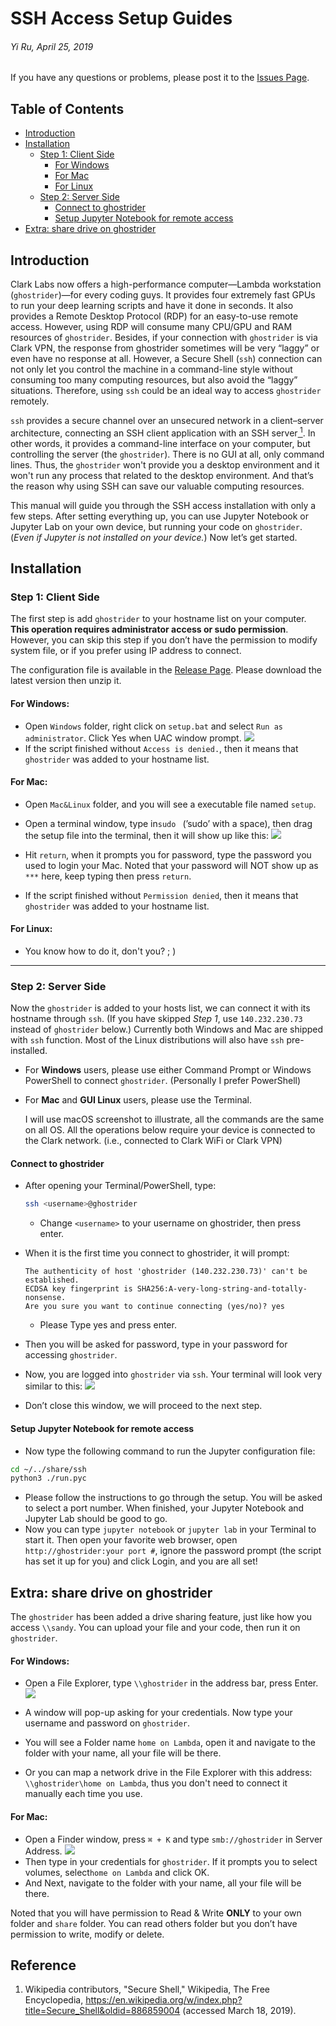 # SSH Access Setup Guides
###### Yi Ru, April 25, 2019


If you have any questions or problems, please post it to the [Issues Page](https://github.com/Lewesyru/ssh-to-ghostrider/issues).

## Table of Contents
* [Introduction](#introduction)
* [Installation](#installation)
	* [Step 1: Client Side](#step-1-client-side)
		* [For Windows](#for-windows)
		* [For Mac](#for-mac)
		* [For Linux](#for-linux)
	* [Step 2: Server Side](#step-2-server-side)
		* [Connect to ghostrider](#connect-to-ghostrider)
		* [Setup Jupyter Notebook for remote access](#setup-jupyter-notebook-for-remote-access)
* [Extra: share drive on ghostrider](#extra-share-drive-on-ghostrider)

## Introduction
Clark Labs now offers a high-performance computer—Lambda workstation (`ghostrider`)—for every coding guys. It provides four extremely fast GPUs to run your deep learning scripts and have it done in seconds. It also provides a Remote Desktop Protocol (RDP) for an easy-to-use remote access. However, using RDP will consume many CPU/GPU and RAM resources of `ghostrider`. Besides, if your connection with `ghostrider` is via Clark VPN, the response from ghostrider sometimes will be very “laggy” or even have no response at all. However, a Secure Shell (`ssh`) connection can not only let you control the machine in a command-line style without consuming too many computing resources, but also avoid the “laggy” situations. Therefore, using `ssh` could be an ideal way to access `ghostrider` remotely. 

`ssh` provides a secure channel over an unsecured network in a client–server architecture, connecting an SSH client application with an SSH server[<sup> 1</sup>](#reference). In other words, it provides a command-line interface on your computer, but controlling the server (the `ghostrider`). There is no GUI at all, only command lines. Thus, the `ghostrider` won't provide you a desktop environment and it won't run any process that related to the desktop environment. And that’s the reason why using SSH can save our valuable computing resources. 

This manual will guide you through the SSH access installation with only a few steps. After setting everything up, you can use Jupyter Notebook or Jupyter Lab on your own device, but running your code on `ghostrider`. (*Even if Jupyter is not installed on your device.*)
Now let’s get started.

## Installation
### Step 1: Client Side
The first step is add `ghostrider` to your hostname list on your computer. **This operation requires administrator access or sudo permission**. However, you can skip this step if you don’t have the permission to modify system file, or if you prefer using IP address to connect. 

The configuration file is available in the [Release Page](https://github.com/Lewesyru/ssh-to-ghostrider/releases). Please download the latest version then unzip it.

#### For Windows:
* Open `Windows` folder, right click on `setup.bat` and select `Run as administrator`. Click Yes when UAC window prompt.
	![](pic/2.png)
* If the script finished without `Access is denied.`, then it means that `ghostrider` was added to your hostname list.   	  

#### For Mac:
* Open `Mac&Linux` folder, and you will see a executable file named `setup`.
* Open a terminal window, type in`sudo ` (’sudo’ with a space), then drag the setup file into the terminal, then it will show up like this:
	![](pic/mac2.png)

* Hit `return`, when it prompts you for password, type the password you used to login your Mac. Noted that your password will NOT show up as `***` here, keep typing then press `return`.
* If the script finished without `Permission denied`, then it means that `ghostrider` was added to your hostname list. 
	
#### For Linux:
* You know how to do it, don't you? ; )

---- 

### Step 2: Server Side
Now the `ghostrider` is added to your hosts list, we can connect it with its hostname through `ssh`. (If you have skipped *Step 1*, use `140.232.230.73` instead of `ghostrider` below.) Currently both Windows and Mac are shipped with `ssh` function. Most of the Linux distributions will also have `ssh` pre-installed. 
* For **Windows** users, please use either Command Prompt or Windows PowerShell to connect `ghostrider`. (Personally I prefer PowerShell)
* For **Mac** and **GUI Linux** users, please use the Terminal. 

	I will use macOS screenshot to illustrate, all the commands are the same on all OS. All the operations below require your device is connected to the Clark network. (i.e., connected to Clark WiFi or Clark VPN)

#### Connect to ghostrider
* After opening your Terminal/PowerShell, type:
	```bash
	ssh <username>@ghostrider
	```
	* Change `<username>` to your username on ghostrider, then press enter.

* When it is the first time you connect to ghostrider, it will prompt:
	```
	The authenticity of host 'ghostrider (140.232.230.73)' can't be established. 
	ECDSA key fingerprint is SHA256:A-very-long-string-and-totally-nonsense.
	Are you sure you want to continue connecting (yes/no)? yes
	```
	* Please Type yes and press enter.
* Then you will be asked for password, type in your password for accessing `ghostrider`. 
* Now, you are logged into `ghostrider` via `ssh`. Your terminal will look very similar to this:
	![](pic/mac3.png)
*  Don’t close this window, we will proceed to the next step.   
		  

#### Setup Jupyter Notebook for remote access
* Now type the following command to run the Jupyter configuration file:
```bash
cd ~/../share/ssh
python3 ./run.pyc
```
* Please follow the instructions to go through the setup. You will be asked to select a port number. When finished, your Jupyter Notebook and Jupyter Lab should be good to go.
* Now you can type `jupyter notebook` or `jupyter lab` in your Terminal to start it. Then open your favorite web browser, open `http://ghostrider:your port #`, ignore the password prompt (the script has set it up for you) and click Login, and you are all set!


## Extra: share drive on ghostrider
The `ghostrider` has been added a drive sharing feature, just like how you access `\\sandy`. You can upload your file and your code, then run it on `ghostrider`. 

#### For Windows:
* Open a File Explorer, type `\\ghostrider` in the address bar, press Enter.
	![](pic/1.png)

* A window will pop-up asking for your credentials. Now type your username and password on `ghostrider`. 
* You will see a Folder name `home on Lambda`, open it and navigate to the folder with your name, all your file will be there.	  
* Or you can map a network drive in the File Explorer with this address: `\\ghostrider\home on Lambda`, thus you don't need to connect it manually each time you use.

#### For Mac:
* Open a Finder window, press `⌘ + K` and type `smb://ghostrider` in Server Address. 
	![](pic/mac1.png)
* Then type in your credentials for `ghostrider`. If it prompts you to select volumes, select`home on Lambda` and click OK.
* And Next, navigate to the folder with your name, all your file will be there.

Noted that you will have permission to Read & Write **ONLY** to your own folder and `share` folder. You can read others folder but you don’t have permission to write, modify or delete.

## Reference
1. Wikipedia contributors, "Secure Shell," Wikipedia, The Free Encyclopedia, https://en.wikipedia.org/w/index.php?title=Secure_Shell&oldid=886859004 (accessed March 18, 2019). 

